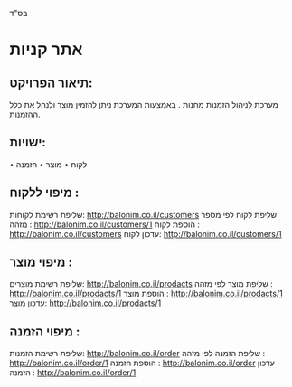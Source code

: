 
בס"ד

# אתר קניות
## תיאור הפרויקט: 
מערכת לניהול הזמנות מחנות . באמצעות  המערכת ניתן להזמין מוצר ולנהל את כלל ההזמנות.
## ישויות:
•	לקוח
•	מוצר
•	הזמנה 
## מיפוי ללקוח :
שליפת רשימת לקוחות: http://balonim.co.il/customers
שליפת לקוח לפי מספר מזהה : http://balonim.co.il/customers/1 
הוספת לקוח :  http://balonim.co.il/customers
עדכון לקוח: http://balonim.co.il/customers/1

## מיפוי מוצר :
שליפת רשימת מוצרים: http://balonim.co.il/prodacts
שליפת מוצר לפי מזהה : http://balonim.co.il/prodacts/1 
הוספת מוצר :  http://balonim.co.il/prodacts/1 
עדכון מוצר: http://balonim.co.il/prodacts/1 

## מיפוי הזמנה :
שליפת רשימת הזמנות: http://balonim.co.il/order 
שליפת הזמנה לפי מזהה : http://balonim.co.il/order/1 
הוספת הזמנה : http://balonim.co.il/order 
עדכון הזמנה : http://balonim.co.il/order/1 


